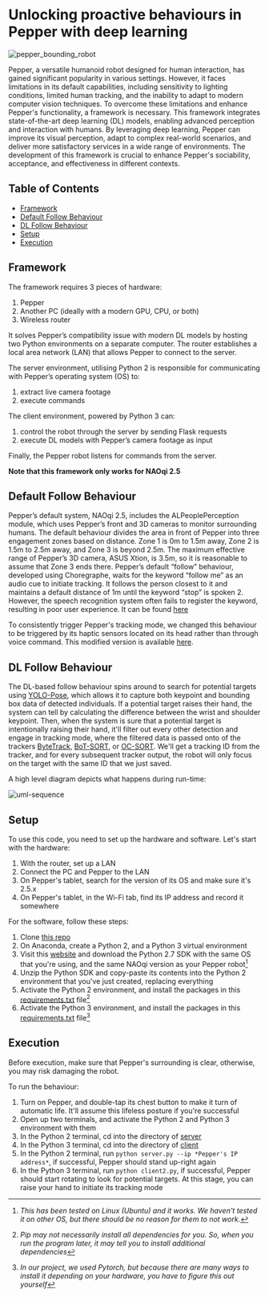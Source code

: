 # Unlocking proactive behaviours in Pepper with deep learning

![pepper_bounding_robot](https://github.com/Wjjay/pepper_DL/assets/91184540/5e6d4534-fb58-45b0-9d35-c19ffeaac063)

Pepper, a versatile humanoid robot designed for human interaction, has gained significant popularity in various settings. However, it faces limitations in its default capabilities, including sensitivity to lighting conditions, limited human tracking, and the inability to adapt to modern computer vision techniques. To overcome these limitations and enhance Pepper's functionality, a framework is necessary. This framework integrates state-of-the-art deep learning (DL) models, enabling advanced perception and interaction with humans. By leveraging deep learning, Pepper can improve its visual perception, adapt to complex real-world scenarios, and deliver more satisfactory services in a wide range of environments. The development of this framework is crucial to enhance Pepper's sociability, acceptance, and effectiveness in different contexts.

## Table of Contents

* [Framework](#framework)
* [Default Follow Behaviour](#default-follow-behaviour)
* [DL Follow Behaviour](#dl-follow-behaviour)
* [Setup](#setup)
* [Execution](#execution)

## Framework

The framework requires 3 pieces of hardware:
1. Pepper
2. Another PC (ideally with a modern GPU, CPU, or both)
3. Wireless router

It solves Pepper’s compatibility issue with modern DL models by hosting two Python environments on a separate computer. The router establishes a local area network (LAN) that allows Pepper to connect to the server. 

The server environment, utilising Python 2 is responsible for communicating with Pepper’s operating system (OS) to:

1. extract live camera footage
2. execute commands

The client environment, powered by Python 3 can: 

1. control the robot through the server by sending Flask requests 
2. execute DL models with Pepper’s camera footage as input

Finally, the Pepper robot listens for commands from the server.

**Note that this framework only works for NAOqi 2.5**

## Default Follow Behaviour

Pepper’s default system, NAOqi 2.5, includes the ALPeoplePerception module, which uses Pepper’s front and 3D cameras to monitor surrounding humans. The default behaviour divides the area in front of Pepper into three engagement zones based on distance. Zone 1 is 0m to 1.5m away, Zone 2 is 1.5m to 2.5m away, and Zone 3 is beyond 2.5m. The maximum effective range of Pepper’s 3D camera, ASUS Xtion, is 3.5m, so it is reasonable to assume that Zone 3 ends there. Pepper’s default “follow” behaviour, developed using Choregraphe, waits for the keyword “follow me” as an audio cue to initiate tracking. It follows the person closest to it and maintains a default distance of 1m until the keyword “stop” is spoken 2. However, the speech recognition system often fails to register the keyword, resulting in poor user experience. It can be found [here](https://github.com/Wjjay/pepper_DL/tree/pepper_flask/FollowCome2Me)

To consistently trigger Pepper's tracking mode, we changed this behaviour to be triggered by its haptic sensors located on its head rather than through voice command. This modified version is available [here](https://github.com/Wjjay/pepper_DL/tree/pepper_flask/FollowMeTap).

## DL Follow Behaviour

The DL-based follow behaviour spins around to search for potential targets using [YOLO-Pose](https://github.com/TexasInstruments/edgeai-yolov5/tree/yolo-pose), which allows it to capture both keypoint and bounding box data of detected individuals. If a potential target raises their hand, the system can tell by calculating the difference between the wrist and shoulder keypoint. Then, when the system is sure that a potential target is intentionally raising their hand, it'll filter out every other detection and engage in tracking mode, where the filtered data is passed onto of the trackers [ByteTrack](https://github.com/ifzhang/ByteTrack), [BoT-SORT](https://github.com/NirAharon/BoT-SORT), or [OC-SORT](https://github.com/noahcao/OC_SORT). We'll get a tracking ID from the tracker, and for every subsequent tracker output, the robot will only focus on the target with the same ID that we just saved.

A high level diagram depicts what happens during run-time:

![uml-sequence](https://github.com/Wjjay/pepper_DL/blob/pepper_flask/assets/imgs/dl_behaviour.png)

## Setup

To use this code, you need to set up the hardware and software. Let's start with the hardware:
1. With the router, set up a LAN
2. Connect the PC and Pepper to the LAN
3. On Pepper's tablet, search for the version of its OS and make sure it's 2.5.x
4. On Pepper's tablet, in the Wi-Fi tab, find its IP address and record it somewhere

For the software, follow these steps:
1. Clone [this repo](https://github.com/Wjjay/pepper_DL/tree/pepper_flask)
2. On Anaconda, create a Python 2, and a Python 3 virtual environment
3. Visit this [website](https://www.aldebaran.com/en/support/pepper-naoqi-2-9/downloads-softwares) and download the Python 2.7 SDK with the same OS that you're using, and the same NAOqi version as your Pepper robot[^1]
4. Unzip the Python SDK and copy-paste its contents into the Python 2 environment that you've just created, replacing everything
5. Activate the Python 2 environment, and install the packages in this [requirements.txt](https://github.com/Wjjay/pepper_DL/blob/pepper_flask/server/requirements.txt) file[^2]
6. Activate the Python 3 environment, and install the packages in this [requirements.txt](https://github.com/Wjjay/pepper_DL/blob/pepper_flask/client/requirements.txt) file[^3]

[^1]: *This has been tested on Linux (Ubuntu) and it works. We haven't tested it on other OS, but there should be no reason for them to not work.*
[^2]: *Pip may not necessarily install all dependencies for you. So, when you run the program later, it may tell you to install additional dependencies*
[^3]: *In our project, we used Pytorch, but because there are many ways to install it depending on your hardware, you have to figure this out yourself*

## Execution

Before execution, make sure that Pepper's surrounding is clear, otherwise, you may risk damaging the robot.

To run the behaviour:
1. Turn on Pepper, and double-tap its chest button to make it turn of automatic life. It'll assume this lifeless posture if you're successful
2. Open up two terminals, and activate the Python 2 and Python 3 environment with them
3. In the Python 2 terminal, cd into the directory of [server](https://github.com/Wjjay/pepper_DL/tree/pepper_flask/server)
4. In the Python 3 terminal, cd into the directory of [client](https://github.com/Wjjay/pepper_DL/tree/pepper_flask/client)
5. In the Python 2 terminal, run `python server.py --ip *Pepper's IP address*`, if successful, Pepper should stand up-right again
6. In the Python 3 terminal, run `python client2.py`, if successful, Pepper should start rotating to look for potential targets. At this stage, you can raise your hand to initiate its tracking mode
